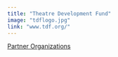 ```yaml
---
title: "Theatre Development Fund‎"
image: "tdflogo.jpg"
link: "www.tdf.org/"
---
```


[Partner Organizations](/programs/partner-organizations)